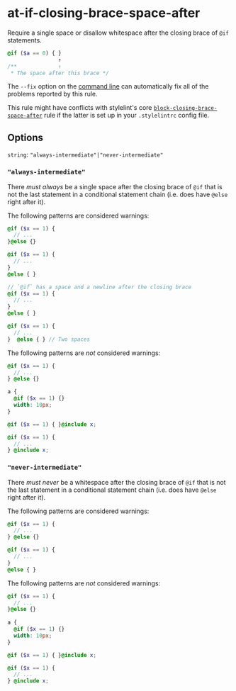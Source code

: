 # at-if-closing-brace-space-after

Require a single space or disallow whitespace after the closing brace of `@if` statements.

```scss
@if ($a == 0) { }
                ↑
/**             ↑
 * The space after this brace */
```

The `--fix` option on the [command line](https://github.com/stylelint/stylelint/blob/master/docs/user-guide/cli.md#autofixing-errors) can automatically fix all of the problems reported by this rule.

This rule might have conflicts with stylelint's core [`block-closing-brace-space-after`](http://stylelint.io/user-guide/rules/block-closing-brace-space-after/) rule if the latter is set up in your `.stylelintrc` config file.

## Options

`string`: `"always-intermediate"|"never-intermediate"`

### `"always-intermediate"`

There *must always* be a single space after the closing brace of `@if` that is not the last statement in a conditional statement chain (i.e. does have `@else` right after it).

The following patterns are considered warnings:

```scss
@if ($x == 1) {
  // ...
}@else {}

@if ($x == 1) {
  // ...
}
@else { }

// `@if` has a space and a newline after the closing brace
@if ($x == 1) {
  // ...
} 
@else { }

@if ($x == 1) {
  // ...
}  @else { } // Two spaces
```

The following patterns are *not* considered warnings:

```scss
@if ($x == 1) {
  // ...
} @else {}

a {
  @if ($x == 1) {}
  width: 10px;
}

@if ($x == 1) { }@include x;

@if ($x == 1) {
  // ...
} @include x;
```

### `"never-intermediate"`

There *must never* be a whitespace after the closing brace of `@if` that is not the last statement in a conditional statement chain (i.e. does have `@else` right after it).

The following patterns are considered warnings:

```scss
@if ($x == 1) {
  // ...
} @else {}

@if ($x == 1) {
  // ...
}
@else { }
```

The following patterns are *not* considered warnings:

```scss
@if ($x == 1) {
  // ...
}@else {}
      
a {
  @if ($x == 1) {}
  width: 10px;
}

@if ($x == 1) { }@include x;

@if ($x == 1) {
  // ...
} @include x;
```

